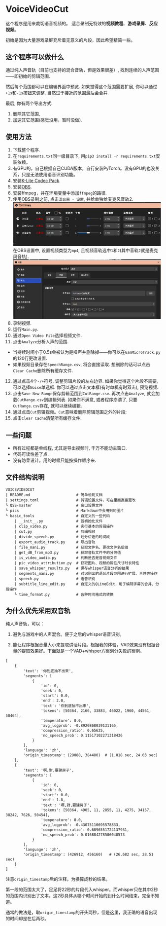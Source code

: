 # VoiceVideoCut
这个程序是用来裁切语音视频的。
适合录制无特效的**视频教程**、**游戏录屏**、**反应视频**。

初始是因为大量游戏录屏充斥着无意义的片段，因此希望精简一些。

## 这个程序可以做什么
通过纯人声音轨（目前也支持的混合音轨，但是效果很差）, 找到连续的人声范围——即初始的剪辑范围. 

然后每个范围都可以在编辑界面中预览. 如果觉得这个范围需要扩展, 你可以通过`+1s`和`-1s`按钮来调整. 当然过于接近的范围最后会合并.

最后, 你有两个导出方式:
1. 删除其它范围, 
2. 加速其它范围(感觉没用，暂时没做).


## 使用方法
1. 下载整个程序.
2. 在`requirements.txt`同一级目录下, 用`pip3 install -r requirements.txt`安装依赖。
3. 有GPU的，自己根据自己CUDA版本，自行安装PyTorch。没有GPU的也没关系，只是无法使用语音识别功能。
4. 安装[K-Lite Codec Pack](http://www.codecguide.com/download_k-lite_codec_pack_standard.htm).
5. 安装[OBS](https://obsproject.com/download).
6. 安装ffmpeg，并在环境变量中添加`ffmpeg`的路径.
7. 使用OBS录制之前, 点击`混音器 - 设置`, 并给单独给麦克风音轨2.
    ![](pics/2023-05-04%20075434.png)
    在OBS设置中, 设置视频类型为`mp4`, 且视频音轨选中`1`和`2`(其中音轨`2`就是麦克风音轨).
    ![](pics/2023-05-04%20075857.png)
8. 录制视频.
9. 运行`Main.py`.
10. 通过`Open Video File`选择视频文件.
11. 点击`Analyze`分析人声的范围.
   * 当持续时间小于0.5s会被认为是噪声并删除掉——你可以在`GamMicroTrack.py`的120行更改设置.
   * 如果视频目录存在`SpeechRange.csv`, 将会直接读取. 想删除的话可以点击`Clear Cache`删除所有缓存文件.
12. 通过点击4个`-/+`符号, 调整剪辑片段的左右边界.
    如果你觉得这个片段不需要, 可以选择`Noise`单选框.
    你可以通过点击文本框(有时单机有时双击), 预览视频.
13. 点击`Save New Range`保存剪辑范围到`CutRange.csv`. 再次点击`Analyze`, 就会加载`CutRange.csv`到编辑列表. 如果你不满意, 或者程序崩溃了, 只要`CutRange.csv`存在, 就可以继续编辑.
14. 通过点击`Cut`剪辑视频。`Cut`意味着删除剪辑范围之外的片段;
15. 点击`Clear Cache`清楚所有缓存文件.


## 一些问题
- 所有过程都是单线程, 尤其是导出视频时, 千万不能动主窗口.
- 代码可读性差了点.
- 没有防呆设计，用的时候只能按操作顺序来.


## 文件结构说明
```
VOICEVIDEOCUT
| README.md                     # 简单说明文档
| settings.toml                 # 剪辑设置文件，可在里面直接更改
└ QSS-master                    # 窗口设置文件
└ pics                          # Markdown中会用到的图片
└ basic_tools                   # 自定义的一些代码
    | __init__.py               # 包初始化文件
    | clip_video.py             # 实行基本的剪辑操作
    | cut.py                    # 剪辑视频
    | divide_speech.py          # 划分讲话的时间段
    | export_audio_track.py     # 导出音轨
    | file_mani.py              # 获取文件名、更改文件名后缀
    | get_dB_from_mp3.py        # 获取音轨文件中的分贝值
    | is_video_audio.py         # 判断是否是音视频文件
    | pic_video_attribution.py  # 获取图片、视频的属性尺寸时长特性
    | save_whisper_results.py   # 保存whisper语音分析的结果
    | segments_mani.py          # 对识别出的语音片段范围进行扩展、合并等操作
    | speech.py                 # 语音识别
    | subtitle_line_edit.py     # 自定义的QLineEdit，用于编辑字幕的合并、分段操作
    └ time_format.py            # 各种时间格式的转换
```

## 为什么优先采用双音轨
纯人声音轨，可以：
1. 避免与游戏中的人声混合。便于之后的whisper语音识别。

2. 能让程序根据音量大小来提取讲话片段。根据我的体验，VAD效果没有根据音量的提取效果好。下面就是一个VAD+whisper方案划分失败的案例。

```
[
    {
        'text': '你到底抽不出来',
        'segments': [
            {
                'id': 0,
                'seek': 0,
                'start': 0.0,
                'end': 2.0,
                'text': '你到底抽不出来',
                'tokens': [50364, 2166, 33883, 46022, 1960, 44561, 50464],
                'temperature': 0.0,
                'avg_logprob': -0.8920868039131165,
                'compression_ratio': 0.65625,
                'no_speech_prob': 0.11517102271318436
            }
        ], 
        'language': 'zh',
        'origin_timestamp': (29088, 384480)  # (1.818 sec, 24.03 sec)
    }, 
    {
        'text': '啊,對,要建房子', 
        'segments': [
            {
                'id': 0,
                'seek': 0,
                'start': 0.0,
                'end': 1.8,
                'text': '啊,對,要建房子', 
                'tokens': [50364, 4905, 11, 2855, 11, 4275, 34157, 38242, 7626, 50454],
                'temperature': 0.0, 
                'avg_logprob': -0.43075110695578833, 
                'compression_ratio': 0.6896551724137931, 
                'no_speech_prob': 0.016884278506040573
            }
        ],
        'language': 'zh',
        'origin_timestamp': (426912, 456160)   # (26.682 sec, 28.51 sec)
    }
]
```
注意`origin_timestamp`后的注释，为换算成秒的结果。

第一段的范围太大了，足足将22秒的片段代入whisper。而whisper只在其中2秒的范围内识别出了文本。这2秒具体从哪个时间开始的到什么时间结束，完全不知道。

通常的做法是，取`origin_timestamp`的开头两秒，但是这里，我正确的语音出现的时间却是在后两秒。